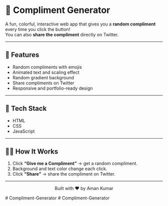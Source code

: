# 💖 Compliment Generator

A fun, colorful, interactive web app that gives you a **random compliment** every time you click the button!  
You can also **share the compliment** directly on Twitter.  

---

## 🌟 Features
- Random compliments with emojis  
- Animated text and scaling effect  
- Random gradient background  
- Share compliments on Twitter  
- Responsive and portfolio-ready design  

---

## 🎨 Tech Stack
- HTML  
- CSS  
- JavaScript  

---

## 👨‍💻 How It Works
1. Click **“Give me a Compliment”** → get a random compliment.  
2. Background and text color change each click.  
3. Click **“Share”** → share the compliment on Twitter.  

---

<p align="center">Built with ❤️ by Aman Kumar</p>
#   C o m p l i m e n t - G e n e r a t o r  
 #   C o m p l i m e n t - G e n e r a t o r  
 